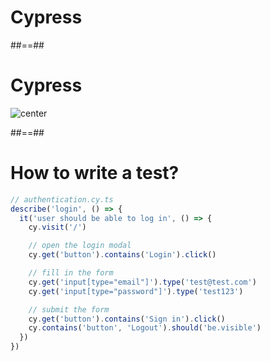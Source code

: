 <!-- .slide: class="transition" -->

# Cypress

##==##

<!-- .slide: class="with-code" -->

# Cypress

![center](./assets/images/cypress.png)

##==##

<!-- .slide: class="with-code" -->

# How to write a test?

```TypeScript [1|2,17|3,16|4|6-7|9-11|13-15]
// authentication.cy.ts
describe('login', () => {
  it('user should be able to log in', () => {
    cy.visit('/')

    // open the login modal
    cy.get('button').contains('Login').click()

    // fill in the form
    cy.get('input[type="email"]').type('test@test.com')
    cy.get('input[type="password"]').type('test123')

    // submit the form
    cy.get('button').contains('Sign in').click()
    cy.contains('button', 'Logout').should('be.visible')
  })
})
```

<!-- .element: class="big-code" -->
